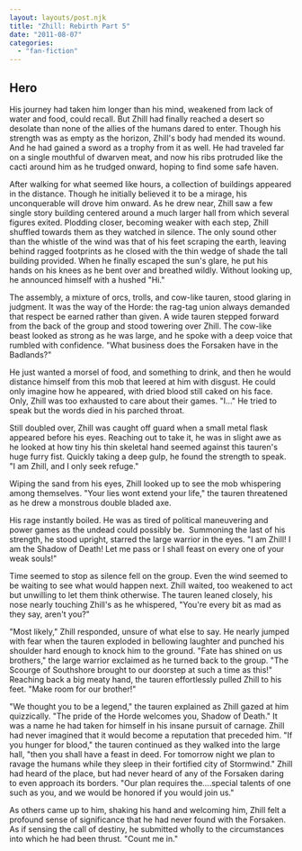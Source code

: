 ```yaml
---
layout: layouts/post.njk
title: "Zhill: Rebirth Part 5"
date: "2011-08-07"
categories: 
  - "fan-fiction"
---
```


## Hero

His journey had taken him longer than his mind, weakened from lack of water and food, could recall. But Zhill had finally reached a desert so desolate than none of the allies of the humans dared to enter. Though his strength was as empty as the horizon, Zhill's body had mended its wound. And he had gained a sword as a trophy from it as well. He had traveled far on a single mouthful of dwarven meat, and now his ribs protruded like the cacti around him as he trudged onward, hoping to find some safe haven.

After walking for what seemed like hours, a collection of buildings appeared in the distance. Though he initially believed it to be a mirage, his unconquerable will drove him onward. As he drew near, Zhill saw a few single story building centered around a much larger hall from which several figures exited. Plodding closer, becoming weaker with each step, Zhill shuffled towards them as they watched in silence. The only sound other than the whistle of the wind was that of his feet scraping the earth, leaving behind ragged footprints as he closed with the thin wedge of shade the tall building provided. When he finally escaped the sun's glare, he put his hands on his knees as he bent over and breathed wildly. Without looking up, he announced himself with a hushed "Hi."

The assembly, a mixture of orcs, trolls, and cow-like tauren, stood glaring in judgment. It was the way of the Horde: the rag-tag union always demanded that respect be earned rather than given. A wide tauren stepped forward from the back of the group and stood towering over Zhill. The cow-like beast looked as strong as he was large, and he spoke with a deep voice that rumbled with confidence. "What business does the Forsaken have in the Badlands?"

He just wanted a morsel of food, and something to drink, and then he would distance himself from this mob that leered at him with disgust. He could only imagine how he appeared, with dried blood still caked on his face. Only, Zhill was too exhausted to care about their games. "I..." He tried to speak but the words died in his parched throat.

Still doubled over, Zhill was caught off guard when a small metal flask appeared before his eyes. Reaching out to take it, he was in slight awe as he looked at how tiny his thin skeletal hand seemed against this tauren's huge furry fist. Quickly taking a deep gulp, he found the strength to speak. "I am Zhill, and I only seek refuge."

Wiping the sand from his eyes, Zhill looked up to see the mob whispering among themselves. "Your lies wont extend your life," the tauren threatened as he drew a monstrous double bladed axe.

His rage instantly boiled. He was as tired of political maneuvering and power games as the undead could possibly be.  Summoning the last of his strength, he stood upright, starred the large warrior in the eyes. "I am Zhill! I am the Shadow of Death! Let me pass or I shall feast on every one of your weak souls!"

Time seemed to stop as silence fell on the group. Even the wind seemed to be waiting to see what would happen next. Zhill waited, too weakened to act but unwilling to let them think otherwise. The tauren leaned closely, his nose nearly touching Zhill's as he whispered, "You're every bit as mad as they say, aren't you?"

"Most likely," Zhill responded, unsure of what else to say. He nearly jumped with fear when the tauren exploded in bellowing laughter and punched his shoulder hard enough to knock him to the ground. "Fate has shined on us brothers," the large warrior exclaimed as he turned back to the group. "The Scourge of Southshore brought to our doorstep at such a time as this!" Reaching back a big meaty hand, the tauren effortlessly pulled Zhill to his feet. "Make room for our brother!"

"We thought you to be a legend," the tauren explained as Zhill gazed at him quizzically. "The pride of the Horde welcomes you, Shadow of Death." It was a name he had taken for himself in his insane pursuit of carnage. Zhill had never imagined that it would become a reputation that preceded him. "If you hunger for blood," the tauren continued as they walked into the large hall, "then you shall have a feast in deed. For tomorrow night we plan to ravage the humans while they sleep in their fortified city of Stormwind." Zhill had heard of the place, but had never heard of any of the Forsaken daring to even approach its borders. "Our plan requires the....special talents of one such as you, and we would be honored if you would join us."

As others came up to him, shaking his hand and welcoming him, Zhill felt a profound sense of significance that he had never found with the Forsaken. As if sensing the call of destiny, he submitted wholly to the circumstances into which he had been thrust. "Count me in."
